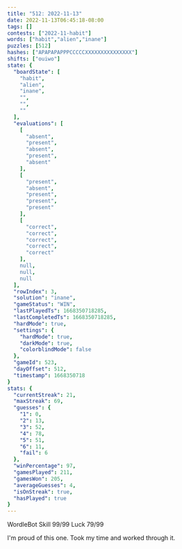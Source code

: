 ```yaml
---
title: "512: 2022-11-13"
date: 2022-11-13T06:45:18-08:00
tags: []
contests: ["2022-11-habit"]
words: ["habit","alien","inane"]
puzzles: [512]
hashes: ["APAPAPAPPPCCCCCXXXXXXXXXXXXXXX"]
shifts: ["ouiwo"]
state: {
  "boardState": [
    "habit",
    "alien",
    "inane",
    "",
    "",
    ""
  ],
  "evaluations": [
    [
      "absent",
      "present",
      "absent",
      "present",
      "absent"
    ],
    [
      "present",
      "absent",
      "present",
      "present",
      "present"
    ],
    [
      "correct",
      "correct",
      "correct",
      "correct",
      "correct"
    ],
    null,
    null,
    null
  ],
  "rowIndex": 3,
  "solution": "inane",
  "gameStatus": "WIN",
  "lastPlayedTs": 1668350718285,
  "lastCompletedTs": 1668350718285,
  "hardMode": true,
  "settings": {
    "hardMode": true,
    "darkMode": true,
    "colorblindMode": false
  },
  "gameId": 523,
  "dayOffset": 512,
  "timestamp": 1668350718
}
stats: {
  "currentStreak": 21,
  "maxStreak": 69,
  "guesses": {
    "1": 0,
    "2": 13,
    "3": 52,
    "4": 78,
    "5": 51,
    "6": 11,
    "fail": 6
  },
  "winPercentage": 97,
  "gamesPlayed": 211,
  "gamesWon": 205,
  "averageGuesses": 4,
  "isOnStreak": true,
  "hasPlayed": true
}
---
```

<!-- more -->
WordleBot
Skill 99/99
Luck 79/99

I'm proud of this one. Took my time and worked through it. 
